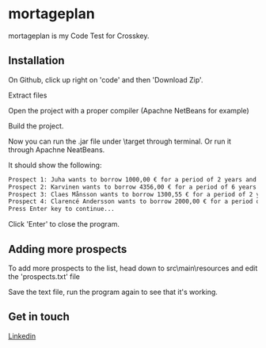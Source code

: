 # mortageplan

mortageplan is my Code Test for Crosskey.


## Installation

On Github, click up right on 'code' and then 'Download Zip'. 

Extract files

Open the project with a proper compiler (Apachne NetBeans for example)

Build the project.

Now you can run the .jar file under \target through terminal. Or run it through Apachne NeatBeans.

It should show the following:

```bash
Prospect 1: Juha wants to borrow 1000,00 € for a period of 2 years and pay 210,58€ each month 
Prospect 2: Karvinen wants to borrow 4356,00 € for a period of 6 years and pay 107,31€ each month 
Prospect 3: Claes Månsson wants to borrow 1300,55 € for a period of 2 years and pay 470,11€ each month 
Prospect 4: Clarencé Andersson wants to borrow 2000,00 € for a period of 4 years and pay 250,88€ each month 
Press Enter key to continue...
```
Click 'Enter' to close the program.

## Adding more prospects

To add more prospects to the list, head down to src\main\resources and edit the 'prospects.txt' file

Save the text file, run the program again to see that it's working.


## Get in touch
[Linkedin](www.linkedin.com/in/raoul-rapeli-589b8518a/)  
